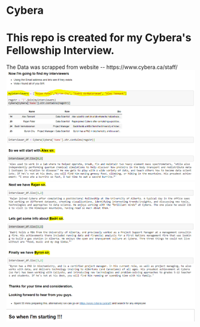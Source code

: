 # Cybera
<h1>This repo is created for my Cybera's Fellowship Interview.</h1>
</h2>The Data was scrapped from website --</h2> https://www.cybera.ca/staff/


<img src = "img/final_dataframe.PNG">
<img src = "img/final_resul.PNG">
